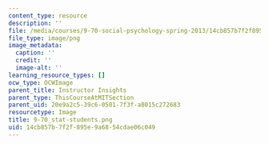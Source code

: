 ```yaml
---
content_type: resource
description: ''
file: /media/courses/9-70-social-psychology-spring-2013/14cb857b7f2f895e9a6854cdae06c049_9-70_stat-students.png
file_type: image/png
image_metadata:
  caption: ''
  credit: ''
  image-alt: ''
learning_resource_types: []
ocw_type: OCWImage
parent_title: Instructor Insights
parent_type: ThisCourseAtMITSection
parent_uid: 20e9a2c5-39c6-0501-7f3f-a8015c272683
resourcetype: Image
title: 9-70_stat-students.png
uid: 14cb857b-7f2f-895e-9a68-54cdae06c049
---
```

